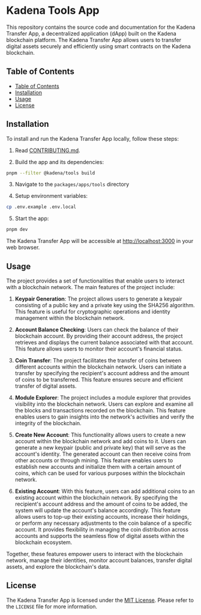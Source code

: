 # Kadena Tools App

This repository contains the source code and documentation for the Kadena
Transfer App, a decentralized application (dApp) built on the Kadena blockchain
platform. The Kadena Transfer App allows users to transfer digital assets
securely and efficiently using smart contracts on the Kadena blockchain.

## Table of Contents

- [Table of Contents][1]
- [Installation][2]
- [Usage][3]
- [License][4]

## Installation

To install and run the Kadena Transfer App locally, follow these steps:

1. Read [CONTRIBUTING.md][5].

2. Build the app and its dependencies:

```sh
pnpm --filter @kadena/tools build
```

3. Navigate to the `packages/apps/tools` directory

4. Setup environment variables:

```sh
cp .env.example .env.local
```

5. Start the app:

```sh
pnpm dev
```

The Kadena Transfer App will be accessible at [http://localhost:3000][6] in your
web browser.

## Usage

The project provides a set of functionalities that enable users to interact with
a blockchain network. The main features of the project include:

1. **Keypair Generation**: The project allows users to generate a keypair
   consisting of a public key and a private key using the SHA256 algorithm. This
   feature is useful for cryptographic operations and identity management within
   the blockchain network.

2. **Account Balance Checking**: Users can check the balance of their blockchain
   account. By providing their account address, the project retrieves and
   displays the current balance associated with that account. This feature
   allows users to monitor their account's financial status.

3. **Coin Transfer**: The project facilitates the transfer of coins between
   different accounts within the blockchain network. Users can initiate a
   transfer by specifying the recipient's account address and the amount of
   coins to be transferred. This feature ensures secure and efficient transfer
   of digital assets.

4. **Module Explorer**: The project includes a module explorer that provides
   visibility into the blockchain network. Users can explore and examine all the
   blocks and transactions recorded on the blockchain. This feature enables
   users to gain insights into the network's activities and verify the integrity
   of the blockchain.

5. **Create New Account**: This functionality allows users to create a new
   account within the blockchain network and add coins to it. Users can generate
   a new keypair (public and private key) that will serve as the account's
   identity. The generated account can then receive coins from other accounts or
   through mining. This feature enables users to establish new accounts and
   initialize them with a certain amount of coins, which can be used for various
   purposes within the blockchain network.

6. **Existing Account**: With this feature, users can add additional coins to an
   existing account within the blockchain network. By specifying the recipient's
   account address and the amount of coins to be added, the system will update
   the account's balance accordingly. This feature allows users to top-up their
   existing accounts, increase their holdings, or perform any necessary
   adjustments to the coin balance of a specific account. It provides
   flexibility in managing the coin distribution across accounts and supports
   the seamless flow of digital assets within the blockchain ecosystem.

Together, these features empower users to interact with the blockchain network,
manage their identities, monitor account balances, transfer digital assets, and
explore the blockchain's data.

## License

The Kadena Transfer App is licensed under the [MIT License][7]. Please refer to
the `LICENSE` file for more information.

[1]: #table-of-contents
[2]: #installation
[3]: #usage
[4]: #license
[5]: ../../../CONTRIBUTING.md
[6]: http://localhost:3000
[7]:
  https://github.com/kadena-community/kadena.js/blob/kadena-transfer/packages/apps/tools/LICENSE
